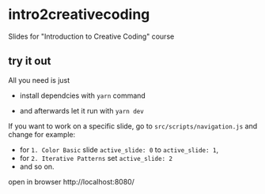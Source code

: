 # intro2creativecoding
Slides for "Introduction to Creative Coding"  course


## try it out 

All you need is just 

* install dependcies with `yarn` command

* and afterwards let it run with `yarn dev`

If you want to work on a specific slide, go to `src/scripts/navigation.js` and change for example:
- for `1. Color Basic` slide `active_slide: 0` to `active_slide: 1`, 
- for `2. Iterative Patterns` set `active_slide: 2` 
- and so on.


open in browser http://localhost:8080/


